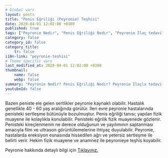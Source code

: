 ```yaml
---
# Global vars
layout: posts
title: "Penis Eğriliği (Peyronie) Teşhisi"
date: 2020-04-01 12:02:00 +0300
published: true
tags: ["Peyronie Nedir", "Penis Eğriliği Nedir", "Peyronie İlaç tedavi", " Peyronie sebep", "Peyronie belirti", "Peyronie ameliyat", "Penis eğriliği düzeltme", "penis eğriliği ameliyatı", "mutluluk çubuğu ameliyatı", "Penil Protez Ameliyatı" , "Penis eğriliği ameliyatı nasıl olur" , "Peyronie" , "Penis Eğriliği" , "peyronie nedeni" , "peyronie teşhis" , "penis eğriliği nedeni" , "Penis neden eğrilir" ]
category: false
category_id: false
category_title:
    tr: false
i18n-link: "peyronie-teshisi"
# Theme specific vars
last_modified_at: 2020-04-01 12:02:00 +0300
thumbnail:
    name: false
    webp: false
summary: "Peyronie Nedir? Penis Eğriliği Nedir? Peyronie İlaçla tedavi edilir mi? Peyronie'nin sebebi? Peyronie belirtileri, Peyronie ameliyatları, Penis Eğriliği düzeltilmesi, penis eğriliği ameliyatı, mutluluk çubuğu ameliyatı, penil protez ameliyatı, Penis eğriliği nasıl düzeltilir, Penis eğriliği ameliyatı nasıl olur"
youtubeId: false
---
```






Bazen peniste ele gelen sertlikler peyronie kaynaklı olabilir. Hastalık genellikle 40 - 60 yaş aralığında görülür. İleri evre peyronie hastalarında penisteki sertleşme bütünüyle bozulmuştur. Penis eğriliği tanısı; yapılan fizik muayene ile kolaylıkla konulabilir. Penisteki eğrilik fizik muayenede gözlenir. Penisteki kireçlenmenin ne derece olduğunun ve yayılımının saptanması amacıyla film ve ultrason görüntülemelerine ihtiyaç duyulabilir. Peyronie, hastalarda ereksiyon esnasında hissedilen ağrı ve yetersiz sertleşme ile belirti verir. Hekim fizik muayene ve anamnez ile peyronieye teşhis koyabilir.


Peyronie hakkında detaylı bilgi için [Tıklayınız.](https://www.onoluroloji.com/peyronie)
